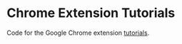 # Chrome Extension Tutorials

Code for the Google Chrome extension [tutorials](https://developer.chrome.com/docs/extensions/get-started#tutorials).
